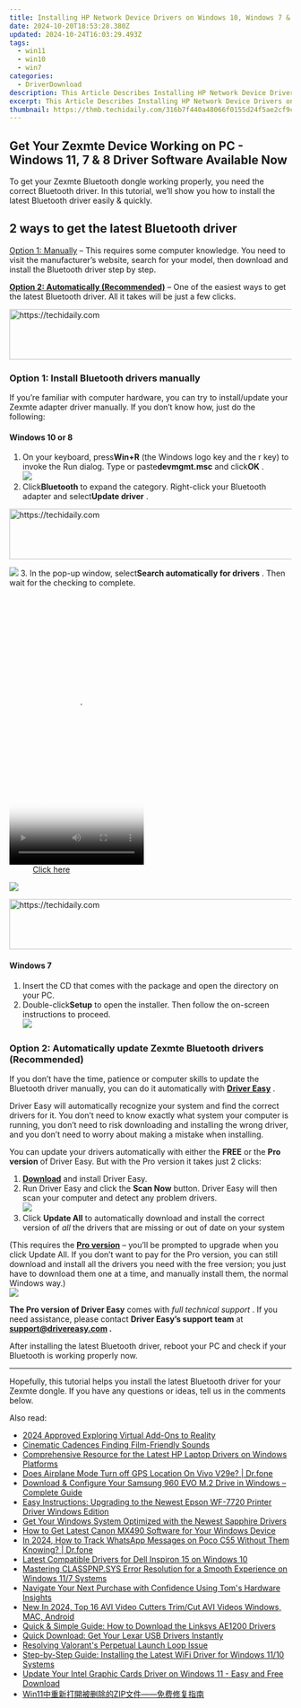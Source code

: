 ```yaml
---
title: Installing HP Network Device Drivers on Windows 10, Windows 7 & 8 Systems
date: 2024-10-20T18:53:28.380Z
updated: 2024-10-24T16:03:29.493Z
tags:
  - win11
  - win10
  - win7
categories:
  - DriverDownload
description: This Article Describes Installing HP Network Device Drivers on Windows 10, Windows 7 & 8 Systems
excerpt: This Article Describes Installing HP Network Device Drivers on Windows 10, Windows 7 & 8 Systems
thumbnail: https://thmb.techidaily.com/316b7f440a48066f0155d24f5ae2cf9cf3a70b004023bda547f2450ae65311f0.jpg
---
```


## Get Your Zexmte Device Working on PC - Windows 11, 7 & 8 Driver Software Available Now

To get your Zexmte Bluetooth dongle working properly, you need the correct Bluetooth driver. In this tutorial, we’ll show you how to install the latest Bluetooth driver easily & quickly.

## 2 ways to get the latest Bluetooth driver

[Option 1: Manually](https://tools.techidaily.com/drivereasy/download/) – This requires some computer knowledge. You need to visit the manufacturer’s website, search for your model, then download and install the Bluetooth driver step by step.

**[Option 2: Automatically (Recommended)](https://www.drivereasy.com/knowledge/download-zexmte-bluetooth-adapter-driver-windows-10-8-7/#option2)**  – One of the easiest ways to get the latest Bluetooth driver. All it takes will be just a few clicks.

<!-- affiliate ads begin -->
<a href="https://unicoeye.pxf.io/c/5597632/2134243/18498" target="_top" id="2134243">
  <img src="//a.impactradius-go.com/display-ad/18498-2134243" border="0" alt="https://techidaily.com" width="728" height="90"/>
</a>
<img height="0" width="0" src="https://unicoeye.pxf.io/i/5597632/2134243/18498" style="position:absolute;visibility:hidden;" border="0" />
<!-- affiliate ads end -->

### Option 1: Install Bluetooth drivers manually

 If you’re familiar with computer hardware, you can try to install/update your Zexmte adapter driver manually. If you don’t know how, just do the following:

#### Windows 10 or 8

1. On your keyboard, press**Win+R** (the Windows logo key and the r key) to invoke the Run dialog. Type or paste**devmgmt.msc** and click**OK** .  
![](https://images.drivereasy.com/wp-content/uploads/2020/12/devmgmt-msc-ok.jpg)
2. Click**Bluetooth** to expand the category. Right-click your Bluetooth adapter and select**Update driver** .  

<!-- affiliate ads begin -->
<a href="https://imp.i357552.net/c/5597632/1001453/11832" target="_top" id="1001453">
  <img src="//a.impactradius-go.com/display-ad/11832-1001453" border="0" alt="https://techidaily.com" width="728" height="90"/>
</a>
<img height="0" width="0" src="https://imp.i357552.net/i/5597632/1001453/11832" style="position:absolute;visibility:hidden;" border="0" />
<!-- affiliate ads end -->

![](https://images.drivereasy.com/wp-content/uploads/2021/01/device-manager-bluetooth-update.jpg)
3. In the pop-up window, select**Search automatically for drivers** . Then wait for the checking to complete.  

<!-- affiliate ads begin -->
<span id="1770776">
					<video width="240" height="480" style="cursor:pointer"
           poster="//a.impactradius-go.com/display-clicktoplayimage/1770776.png"
           onclick="if(!this.playClicked){this.play();this.setAttribute('controls',true);this.playClicked=true;}">
	   <source src="//a.impactradius-go.com/display-ad/20702-1770776">
	   <img src="//a.impactradius-go.com/display-clicktoplayimage/1770776.png" style="border: none; height: 100%; width: 100%; object-fit: contain">
	</video>
	<div style="width:150px;text-align:center"><a href="javascript:window.open(decodeURIComponent('https%3A%2F%2Ftokenmetrics.sjv.io%2Fc%2F5597632%2F1770776%2F20702'), '_blank');void(0);">Click here</a></div>
</span>
<img height="0" width="0" src="https://imp.pxf.io/i/5597632/1770776/20702" style="position:absolute;visibility:hidden;" border="0" />
<!-- affiliate ads end -->

![](https://images.drivereasy.com/wp-content/uploads/2021/01/ar3011-update-2.jpg)

<!-- affiliate ads begin -->
<a href="https://appsumo.8odi.net/c/5597632/2129740/7443" target="_top" id="2129740">
  <img src="//a.impactradius-go.com/display-ad/7443-2129740" border="0" alt="https://techidaily.com" width="728" height="90"/>
</a>
<img height="0" width="0" src="https://appsumo.8odi.net/i/5597632/2129740/7443" style="position:absolute;visibility:hidden;" border="0" />
<!-- affiliate ads end -->

#### Windows 7

1. Insert the CD that comes with the package and open the directory on your PC.
2. Double-click**Setup** to open the installer. Then follow the on-screen instructions to proceed.  
![](https://images.drivereasy.com/wp-content/uploads/2021/01/zexmte-windows-7.jpg)

### Option 2: Automatically update Zexmte Bluetooth drivers (Recommended)

 If you don’t have the time, patience or computer skills to update the Bluetooth driver manually, you can do it automatically with **[Driver Easy](https://tools.techidaily.com/drivereasy/download/)**  .

 Driver Easy will automatically recognize your system and find the correct drivers for it. You don’t need to know exactly what system your computer is running, you don’t need to risk downloading and installing the wrong driver, and you don’t need to worry about making a mistake when installing.

 You can update your drivers automatically with either the **FREE** or the **Pro version** of Driver Easy. But with the Pro version it takes just 2 clicks:

1. **[Download](https://tools.techidaily.com/drivereasy/download/)**  and install Driver Easy.
2. Run Driver Easy and click the **Scan Now** button. Driver Easy will then scan your computer and detect any problem drivers.  
![](https://images.drivereasy.com/wp-content/uploads/2020/08/Scan-now.jpg)
3. Click **Update All** to automatically download and install the correct version of _all_ the drivers that are missing or out of date on your system  

 (This requires the [**Pro version**](https://tools.techidaily.com/drivereasy/download/) – you’ll be prompted to upgrade when you click Update All. If you don’t want to pay for the Pro version, you can still download and install all the drivers you need with the free version; you just have to download them one at a time, and manually install them, the normal Windows way.)  
![](https://images.drivereasy.com/wp-content/uploads/2021/01/de-update-all-qualcomm.jpg)

**The Pro version of Driver Easy** comes with _full technical support_ . If you need assistance, please contact **Driver Easy’s support team** at **[support@drivereasy.com](https://tools.techidaily.com/drivereasy/download/) .**

 After installing the latest Bluetooth driver, reboot your PC and check if your Bluetooth is working properly now.

---

 Hopefully, this tutorial helps you install the latest Bluetooth driver for your Zexmte dongle. If you have any questions or ideas, tell us in the comments below.

<ins class="adsbygoogle"
     style="display:block"
     data-ad-format="autorelaxed"
     data-ad-client="ca-pub-7571918770474297"
     data-ad-slot="1223367746"></ins>

<ins class="adsbygoogle"
     style="display:block"
     data-ad-client="ca-pub-7571918770474297"
     data-ad-slot="8358498916"
     data-ad-format="auto"
     data-full-width-responsive="true"></ins>

<span class="atpl-alsoreadstyle">Also read:</span>
<div><ul>
<li><a href="https://some-techniques.techidaily.com/2024-approved-exploring-virtual-add-ons-to-reality/"><u>2024 Approved Exploring Virtual Add-Ons to Reality</u></a></li>
<li><a href="https://extra-tips.techidaily.com/cinematic-cadences-finding-film-friendly-sounds/"><u>Cinematic Cadences Finding Film-Friendly Sounds</u></a></li>
<li><a href="https://driver-download.techidaily.com/comprehensive-resource-for-the-latest-hp-laptop-drivers-on-windows-platforms/"><u>Comprehensive Resource for the Latest HP Laptop Drivers on Windows Platforms</u></a></li>
<li><a href="https://fake-location.techidaily.com/does-airplane-mode-turn-off-gps-location-on-vivo-v29e-drfone-by-drfone-virtual-android/"><u>Does Airplane Mode Turn off GPS Location On Vivo V29e? | Dr.fone</u></a></li>
<li><a href="https://driver-download.techidaily.com/download-and-configure-your-samsung-960-evo-m2-drive-in-windows-complete-guide/"><u>Download & Configure Your Samsung 960 EVO M.2 Drive in Windows – Complete Guide</u></a></li>
<li><a href="https://driver-download.techidaily.com/easy-instructions-upgrading-to-the-newest-epson-wf-7720-printer-driver-windows-edition/"><u>Easy Instructions: Upgrading to the Newest Epson WF-7720 Printer Driver Windows Edition</u></a></li>
<li><a href="https://driver-download.techidaily.com/get-your-windows-system-optimized-with-the-newest-sapphire-drivers/"><u>Get Your Windows System Optimized with the Newest Sapphire Drivers</u></a></li>
<li><a href="https://hardware-updates.techidaily.com/how-to-get-latest-canon-mx490-software-for-your-windows-device/"><u>How to Get Latest Canon MX490 Software for Your Windows Device</u></a></li>
<li><a href="https://android-location-track.techidaily.com/in-2024-how-to-track-whatsapp-messages-on-poco-c55-without-them-knowing-drfone-by-drfone-virtual-android/"><u>In 2024, How to Track WhatsApp Messages on Poco C55 Without Them Knowing? | Dr.fone</u></a></li>
<li><a href="https://driver-download.techidaily.com/latest-compatible-drivers-for-dell-inspiron-15-on-windows-10/"><u>Latest Compatible Drivers for Dell Inspiron 15 on Windows 10</u></a></li>
<li><a href="https://blue-screen-error.techidaily.com/mastering-classpnpsys-error-resolution-for-a-smooth-experience-on-windows-117-systems/"><u>Mastering CLASSPNP.SYS Error Resolution for a Smooth Experience on Windows 11/7 Systems</u></a></li>
<li><a href="https://hardware-tips.techidaily.com/navigate-your-next-purchase-with-confidence-using-toms-hardware-insights/"><u>Navigate Your Next Purchase with Confidence Using Tom's Hardware Insights</u></a></li>
<li><a href="https://ai-video-tools.techidaily.com/new-in-2024-top-16-avi-video-cutters-trimcut-avi-videos-windows-mac-android/"><u>New In 2024, Top 16 AVI Video Cutters Trim/Cut AVI Videos Windows, MAC, Android</u></a></li>
<li><a href="https://driver-download.techidaily.com/quick-and-simple-guide-how-to-download-the-linksys-ae1200-drivers/"><u>Quick & Simple Guide: How to Download the Linksys AE1200 Drivers</u></a></li>
<li><a href="https://driver-download.techidaily.com/quick-download-get-your-lexar-usb-drivers-instantly/"><u>Quick Download: Get Your Lexar USB Drivers Instantly</u></a></li>
<li><a href="https://common-error.techidaily.com/resolving-valorants-perpetual-launch-loop-issue/"><u>Resolving Valorant's Perpetual Launch Loop Issue</u></a></li>
<li><a href="https://driver-download.techidaily.com/step-by-step-guide-installing-the-latest-wifi-driver-for-windows-1110-systems/"><u>Step-by-Step Guide: Installing the Latest WiFi Driver for Windows 11/10 Systems</u></a></li>
<li><a href="https://driver-download.techidaily.com/update-your-intel-graphic-cards-driver-on-windows-11-easy-and-free-download/"><u>Update Your Intel Graphic Cards Driver on Windows 11 - Easy and Free Download</u></a></li>
<li><a href="https://solve-info.techidaily.com/win11zip/"><u>Win11中重新打開被删除的ZIP文件——免费修复指南</u></a></li>
</ul></div>


